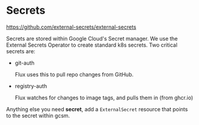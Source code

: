 # Secrets

<https://github.com/external-secrets/external-secrets>

Secrets are stored within Google Cloud's Secret manager. We use the External Secrets Operator to create standard k8s secrets. Two critical secrets are:

- git-auth

  Flux uses this to pull repo changes from GitHub.

- registry-auth

  Flux watches for changes to image tags, and pulls them in (from ghcr.io)

Anything else you need **secret**, add a `ExternalSecret` resource that points to the secret within gcsm.
